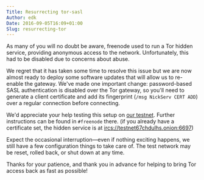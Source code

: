 ```yaml
---
Title: Resurrecting tor-sasl
Author: edk
Date: 2016-09-05T16:09+01:00
Slug: resurrecting-tor
---
```


As many of you will no doubt be aware, freenode used to run a Tor hidden
service, providing anonymous access to the network. Unfortunately, this had to
be disabled due to concerns about abuse.

We regret that it has taken some time to resolve this issue but we are now
almost ready to deploy some software updates that will allow us to re-enable the
gateway. We've made one important change: password-based SASL authentication is
disabled over the Tor gateway, so you'll need to generate a client certificate
and add its fingerprint (`/msg NickServ CERT ADD`) over a regular connection
before connecting.

We'd appreciate your help testing this setup on [our
testnet](ircs://test.net.freenode.net:9003). Further instructions can be found
in `#freenode` there. (if you already have a certificate set, the hidden
service is at
[ircs://testnet67chdulhs.onion:6697](ircs://testnet67chdulhs.onion:6697))

Expect the occasional interruption—even if nothing exciting happens, we still
have a few configuration things to take care of. The test network may be reset,
rolled back, or shut down at any time.

Thanks for your patience, and thank you in advance for helping to bring Tor
access back as fast as possible!
